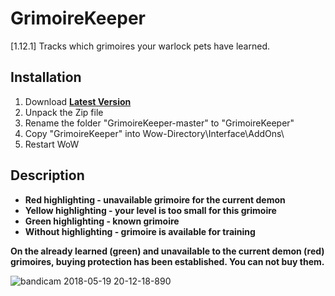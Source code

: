 # GrimoireKeeper
[1.12.1] Tracks which grimoires your warlock pets have learned.

## Installation
1. Download **[Latest Version](https://gitlab.com/Artur91425/GrimoireKeeper/-/archive/master/GrimoireKeeper-master.zip)**
2. Unpack the Zip file
3. Rename the folder "GrimoireKeeper-master" to "GrimoireKeeper"
4. Copy "GrimoireKeeper" into Wow-Directory\Interface\AddOns\
5. Restart WoW

## Description
* **Red highlighting - unavailable grimoire for the current demon**
* **Yellow highlighting - your level is too small for this grimoire**
* **Green highlighting - known grimoire**
* **Without highlighting - grimoire is available for training**

**On the already learned (green) and unavailable to the current demon (red) grimoires, buying protection has been established. You can not buy them.**

![bandicam 2018-05-19 20-12-18-890](https://user-images.githubusercontent.com/24303693/40271712-bd9c4d96-5ba9-11e8-9fbb-3bd73bbc7f9b.jpg)
